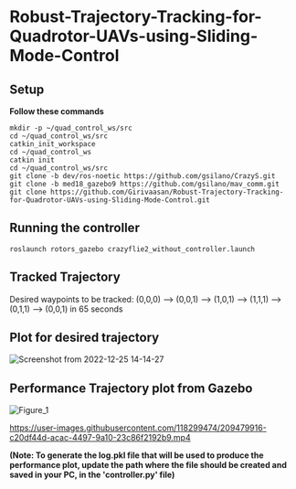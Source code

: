 # Robust-Trajectory-Tracking-for-Quadrotor-UAVs-using-Sliding-Mode-Control

## Setup
**Follow these commands**
```
mkdir -p ~/quad_control_ws/src
cd ~/quad_control_ws/src
catkin_init_workspace 
cd ~/quad_control_ws
catkin init
cd ~/quad_control_ws/src
git clone -b dev/ros-noetic https://github.com/gsilano/CrazyS.git
git clone -b med18_gazebo9 https://github.com/gsilano/mav_comm.git
git clone https://github.com/Girivaasan/Robust-Trajectory-Tracking-for-Quadrotor-UAVs-using-Sliding-Mode-Control.git

```

## Running the controller
```
roslaunch rotors_gazebo crazyflie2_without_controller.launch
```
## Tracked Trajectory

Desired waypoints to be tracked: (0,0,0) --> (0,0,1) --> (1,0,1) --> (1,1,1) --> (0,1,1) --> (0,0,1) in 65 seconds

## Plot for desired trajectory
![Screenshot from 2022-12-25 14-14-27](https://user-images.githubusercontent.com/118299474/209479694-12ccd820-0cfd-4e83-aee4-9c4d9df04866.png)

## Performance Trajectory plot from Gazebo
![Figure_1](https://user-images.githubusercontent.com/118299474/209479712-c7d2dceb-72ad-424a-9d0c-6054e34e8883.png)



https://user-images.githubusercontent.com/118299474/209479916-c20df44d-acac-4497-9a10-23c86f2192b9.mp4



**(Note: To generate the log.pkl file that will be used to produce the performance plot, update the path where the file should be created and saved in your PC, in the 'controller.py' file)**
